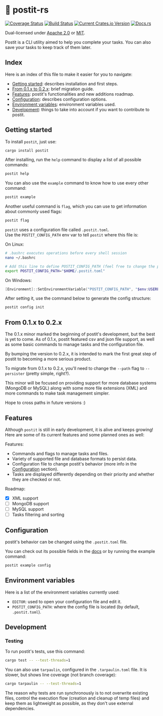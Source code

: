 # 📝 postit-rs

[![Coverage Status](https://coveralls.io/repos/github/keruDev/postit-rs/badge.svg?branch=master)](https://coveralls.io/github/keruDev/postit-rs?branch=master)
[![Build Status](https://github.com/keruDev/postit-rs/workflows/CI/badge.svg)](https://github.com/keruDev/postit-rs/actions)
[![Current Crates.io Version](https://img.shields.io/crates/v/postit.svg)](https://crates.io/crates/postit)
[![Docs.rs](https://img.shields.io/badge/postit-blue.svg?label=docs.rs)](https://docs.rs/postit/latest/postit/)

Dual-licensed under [Apache 2.0](LICENSE-APACHE) or [MIT](LICENSE-MIT).

Postit is a CLI utility aimed to help you complete your tasks.
You can also save your tasks to keep track of them later.

## Index

Here is an index of this file to make it easier for you to navigate:

- [Getting started](#getting-started): describes installation and first steps.
- [From 0.1.x to 0.2.x](#from-01x-to-02x): brief migration guide.
- [Features](#features): postit's functionalities and new additions roadmap. 
- [Configuration](#configuration): describes configuration options.
- [Environment variables](#environment-variables): environment variables used.
- [Development](#development): things to take into account if you want to contribute to postit.

## Getting started

To install `postit`, just use:

```sh
cargo install postit
```

After installing, run the `help` command to display a list of all possible commands:

```sh
postit help
```

You can also use the `example` command to know how to use every other command: 

```sh
postit example
```

Another useful command is `flag`, which you can use to get information about commonly used flags:
```sh
postit flag
```

`postit` uses a configuration file called `.postit.toml`.\
Use the `POSTIT_CONFIG_PATH` env var to tell `postit` where this file is:

On Linux:
```sh
# .bashrc executes operations before every shell session
nano ~/.bashrc

# Add this line to define POSTIT_CONFIG_PATH (feel free to change the path)
export POSTIT_CONFIG_PATH="$HOME/.postit.toml"
```  

On Windows:

```ps1
[Environment]::SetEnvironmentVariable("POSTIT_CONFIG_PATH", "$env:USERPROFILE\.postit.toml", "User")
```

After setting it, use the command below to generate the config structure:

```sh
postit config init
```

## From 0.1.x to 0.2.x

The 0.1.x minor marked the beginning of postit's development, but the best is
yet to come. As of 0.1.x, postit featured csv and json file support, as well
as some basic commands to manage tasks and the configuration file.

By bumping the version to 0.2.x, it is intended to mark the first great step
of postit to becoming a more serious product.

To migrate from 0.1.x to 0.2.x, you'll need to change the `--path` flag to 
`--persister` (pretty simple, right?).

This minor will be focused on providing support for more database systems
(MongoDB or MySQL) along with some more file extensions (XML) and more commands
to make task management simpler.

Hope to cross paths in future versions :)

## Features

Although `postit` is still in early development, it is alive and keeps growing!
Here are some of its current features and some planned ones as well: 

Features:
- Commands and flags to manage tasks and files.
- Variety of supported file and database formats to persist data.
- Configuration file to change postit's behavior (more info in the [Configuration](#configuration) section).
- Tasks are displayed differently depending on their priority and whether they are checked or not.

Roadmap:
- [x] XML support
- [ ] MongoDB support
- [ ] MySQL support
- [ ] Tasks filtering and sorting

## Configuration

postit's behavior can be changed using the `.postit.toml` file.

You can check out its possible fields in the [docs](https://docs.rs/postit/latest/postit/struct.Config.html) or by running the example command:

```sh
postit example config
```

## Environment variables

Here is a list of the environment variables currently used:

- `EDITOR`: used to open your configuration file and edit it.
- `POSTIT_CONFIG_PATH`: where the config file is located (by default, `.postit.toml`).

## Development

### Testing

To run postit's tests, use this command:
```sh
cargo test -- --test-threads=1
```

You can also use `tarpaulin`, configured in the `.tarpaulin.toml` file.
It is slower, but shows line coverage (not branch coverage):
```sh
cargo tarpaulin -- --test-threads=1
```

The reason why tests are run synchronously is to not overwrite existing files,
control the execution flow (creation and cleanup of temp files) and keep them
as lightweight as possible, as they don't use external dependencies.
